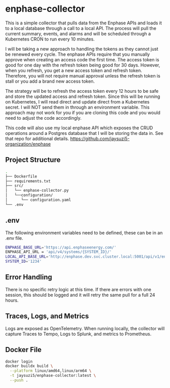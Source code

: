 # enphase-collector
This is a simple collector that pulls data from the Enphase APIs and loads it to a local database through 
a call to a local API.  The process will pull the current summary, events, and alarms and will be scheduled through
a Kubernetes CRON to run every 10 minutes.

I will be taking a new approach to handling the tokens as they cannot just be renewed every cycle.  The enphase APIs
require that you manually approve when creating an access code the first time.  The access token is good for one day
with the refresh token being good for 30 days.  However, when you refresh, you get a new access token and refresh 
token.  Therefore, you will not require manual approval unless the refresh token is stall or you add a brand new
access token.  

The strategy will be to refresh the access token every 12 hours to be safe and store the updated access and refresh
token.  Since this will be running on Kubernetes, I will read direct and update direct from a Kubernetes secret.  I 
will NOT send them in through an environment variable.  This approach may not work for you if you are cloning this 
code and you would need to adjust the code accordingly.

This code will also use my local enphase API which exposes the CRUD operations around a Postgres database that I
will be storing the data in.  See that repo for additional details. https://github.com/jaysuzi5-organization/enphase

## Project Structure

```bash
.
├── Dockerfile
├── requirements.txt
├── src/
│   └── enphase-collector.py
│   └──configuration/
│      └── configuration.yaml
└── .env
```

## .env
The following environment variables need to be defined, these can be in an .env file.  

```bash
ENPHASE_BASE_URL='https://api.enphaseenergy.com/'
ENPHASE_API_URL = 'api/v4/systems/{SYSTEM_ID}/'
LOCAL_API_BASE_URL='http://enphase.dev.svc.cluster.local:5001/api/v1/enphase/'
SYSTEM_ID='1234'
```

## Error Handling

There is no specific retry logic at this time. If there are errors with one session, this should be logged and it will
retry the same pull for a full 24 hours. 

## Traces, Logs, and Metrics

Logs are exposed as OpenTelemetry.  When running locally, the collector will capture Traces to Tempo, Logs to Splunk, 
and metrics to Prometheus. 

## Docker File

```bash
docker login
docker buildx build \
  --platform linux/amd64,linux/arm64 \
  -t jaysuzi5/enphase-collector:latest \
  --push .
```
